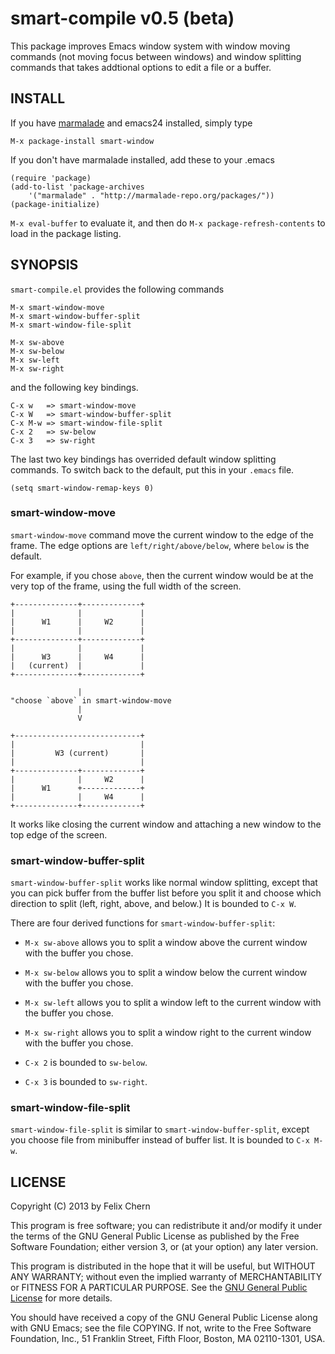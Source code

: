 # smart-compile v0.5 (beta)

This package improves Emacs window system with window moving commands (not moving focus between windows) and window splitting commands that takes addtional options to edit a file or a buffer.

## INSTALL

If you have [marmalade][marmalade] and emacs24 installed, simply type

    M-x package-install smart-window

If you don't have marmalade installed, add these to your .emacs

    (require 'package)
    (add-to-list 'package-archives 
        '("marmalade" . "http://marmalade-repo.org/packages/"))
    (package-initialize)

`M-x eval-buffer` to evaluate it, and then do `M-x package-refresh-contents` to load in the package listing.

## SYNOPSIS

`smart-compile.el` provides the following commands

    M-x smart-window-move
    M-x smart-window-buffer-split
    M-x smart-window-file-split
    
    M-x sw-above
    M-x sw-below
    M-x sw-left
    M-x sw-right

and the following key bindings.

    C-x w   => smart-window-move
    C-x W   => smart-window-buffer-split
    C-x M-w => smart-window-file-split
    C-x 2   => sw-below
    C-x 3   => sw-right

The last two key bindings has overrided default window splitting commands. To switch back to the default, put this in your `.emacs` file.

    (setq smart-window-remap-keys 0)
    
### smart-window-move

`smart-window-move` command move the current window to the edge of the frame. The edge options are `left/right/above/below`, where `below` is the default.

For example, if you chose `above`, then the current window would be at the very top of the frame, using the full width of the screen.

    +--------------+-------------+
    |              |             |
    |      W1      |     W2      |
    |              |             |
    +--------------+-------------+
    |              |             |
    |      W3      |     W4      |
    |   (current)  |             |
    +--------------+-------------+
    
                   |
    "choose `above` in smart-window-move
                   |
                   V
    
    +----------------------------+
    |                            |
    |         W3 (current)       |
    |                            |
    +--------------+-------------+
    |              |     W2      |
    |      W1      +-------------+
    |              |     W4      |
    +--------------+-------------+

It works like closing the current window and attaching a new window to the top edge of the screen.

### smart-window-buffer-split

`smart-window-buffer-split` works like normal window splitting, except that you can pick buffer from the buffer list before you split it and choose which direction to split (left, right, above, and below.) It is bounded to `C-x W`.

There are four derived functions for `smart-window-buffer-split`:

* `M-x sw-above` allows you to split a window above the current window with the buffer you chose.

* `M-x sw-below` allows you to split a window below the current window with the buffer you chose.

* `M-x sw-left` allows you to split a window left to the current window with the buffer you chose.

* `M-x sw-right` allows you to split a window right to the current window with the buffer you chose.

* `C-x 2` is bounded to `sw-below`.
* `C-x 3` is bounded to `sw-right`.

### smart-window-file-split

`smart-window-file-split` is similar to `smart-window-buffer-split`, except you choose file from minibuffer instead of buffer list. It is bounded to `C-x M-w`.

## LICENSE

Copyright (C) 2013 by Felix Chern

This program is free software; you can redistribute it and/or modify
it under the terms of the GNU General Public License as published by
the Free Software Foundation; either version 3, or (at your option)
any later version.

This program is distributed in the hope that it will be useful,
but WITHOUT ANY WARRANTY; without even the implied warranty of
MERCHANTABILITY or FITNESS FOR A PARTICULAR PURPOSE.  See the
[GNU General Public License][gpl] for more details.

You should have received a copy of the GNU General Public License
along with GNU Emacs; see the file COPYING.  If not, write to the
Free Software Foundation, Inc., 51 Franklin Street, Fifth Floor,
Boston, MA 02110-1301, USA.

[marmalade]: http://marmalade-repo.org
[gpl]: http://www.gnu.org/licenses/gpl.html
